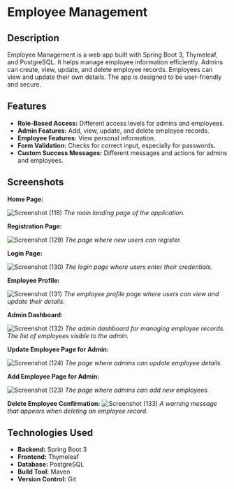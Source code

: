 # Employee Management

## Description
Employee Management is a web app built with Spring Boot 3, Thymeleaf, and PostgreSQL. It helps manage employee information efficiently. Admins can create, view, update, and delete employee records. Employees can view and update their own details. The app is designed to be user-friendly and secure.

## Features
- **Role-Based Access:** Different access levels for admins and employees.
- **Admin Features:** Add, view, update, and delete employee records.
- **Employee Features:** View personal information.
- **Form Validation:** Checks for correct input, especially for passwords.
- **Custom Success Messages:** Different messages and actions for admins and employees.

## Screenshots

**Home Page:**

![Screenshot (118)](https://github.com/user-attachments/assets/113d453b-6761-42e8-a936-724313c11a97) 
_The main landing page of the application._

**Registration Page:**

![Screenshot (129)](https://github.com/user-attachments/assets/41d30966-ccdc-44bb-be4a-02cf700ba6ff)
_The page where new users can register._

**Login Page:**

![Screenshot (130)](https://github.com/user-attachments/assets/1c74e881-4f55-4fca-bff7-66546562cf8c) 
_The login page where users enter their credentials._

**Employee Profile:**

![Screenshot (131)](https://github.com/user-attachments/assets/95bdb730-3d7c-48d6-af94-2cd7e53c567e)
_The employee profile page where users can view and update their details._

**Admin Dashboard:**

![Screenshot (132)](https://github.com/user-attachments/assets/8fa0d856-5bb0-4b34-8283-81e4ad1ac93d)
_The admin dashboard for managing employee records._
_The list of employees visible to the admin._

**Update Employee Page for Admin:**

![Screenshot (124)](https://github.com/user-attachments/assets/779f3245-4e21-4603-b26a-d479cf0586e7)
_The page where admins can update employee details._

**Add Employee Page for Admin:**

![Screenshot (123)](https://github.com/user-attachments/assets/24b964f6-1097-4f92-a92d-d439a32dfddd)
_The page where admins can add new employees._

**Delete Employee Confirmation:**
![Screenshot (133)](https://github.com/user-attachments/assets/ec87f46d-05cc-48c1-b0a8-c3264a122408)
*A warning message that appears when deleting an employee record.*

## Technologies Used
- **Backend:** Spring Boot 3
- **Frontend:** Thymeleaf
- **Database:** PostgreSQL
- **Build Tool:** Maven
- **Version Control:** Git
